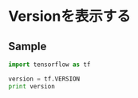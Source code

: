 

# Versionを表示する

## Sample

```python
import tensorflow as tf

version = tf.VERSION
print version
```
